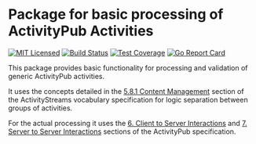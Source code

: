 # Package for basic processing of ActivityPub Activities 

[![MIT Licensed](https://img.shields.io/github/license/go-ap/processing.svg)](https://raw.githubusercontent.com/go-ap/processing/master/LICENSE)
[![Build Status](https://builds.sr.ht/~mariusor/processing.svg)](https://builds.sr.ht/~mariusor/processing)
[![Test Coverage](https://img.shields.io/codecov/c/github/go-ap/processing.svg)](https://codecov.io/gh/go-ap/processing)
[![Go Report Card](https://goreportcard.com/badge/github.com/go-ap/processing)](https://goreportcard.com/report/github.com/go-ap/processing)
<!-- [![Codacy Badge](https://api.codacy.com/project/badge/Grade/29664f7ae6c643bca76700143e912cd3)](https://www.codacy.com/app/go-ap/processing/dashboard) -->

This package provides basic functionality for processing and validation of generic ActivityPub activities.

It uses the concepts detailed in the [5.8.1 Content Management](https://www.w3.org/TR/activitystreams-vocabulary/#motivations) 
section of the ActivityStreams vocabulary specification for logic separation between groups of activities.

For the actual processing it uses the [6. Client to Server Interactions](https://www.w3.org/TR/activitypub/#client-to-server-interactions)
and [7. Server to Server Interactions](https://www.w3.org/TR/activitypub/#server-to-server-interactions) sections of the ActivityPub specification.
